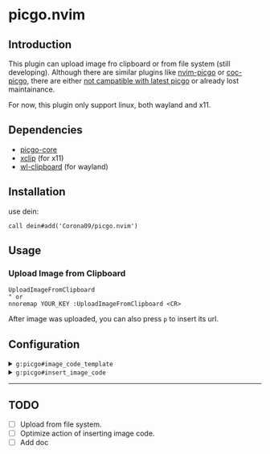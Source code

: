 # picgo.nvim

## Introduction

This plugin can upload image fro clipboard or from file system (still developing). Although there are similar plugins like [nvim-picgo](https://github.com/askfiy/nvim-picgo) or [coc-picgo](https://github.com/PLDaily/coc-picgo), there are either [not campatible with latest picgo](https://github.com/askfiy/nvim-picgo/issues/2) or already lost maintainance.

For now, this plugin only support linux, both wayland and x11.

## Dependencies

- [picgo-core](https://github.com/PicGo/PicGo-Core)
- [xclip](https://github.com/astrand/xclip) (for x11)
- [wl-clipboard](https://github.com/bugaevc/wl-clipboard) (for wayland)

## Installation

use dein:
```vim
call dein#add('Corona09/picgo.nvim')
```

## Usage

### Upload Image from Clipboard

```vim
UploadImageFromClipboard
" or
nnoremap YOUR_KEY :UploadImageFromClipboard <CR>
```

After image was uploaded, you can also press `p` to insert its url.

## Configuration

<details close>
	<summary><code>g:picgo#image_code_template</code></summary>

```vim
" picgo#image_cdoe_template is an array of string
" the plugin will replace ${url} with image url returned by picgo
" the default value is as [ '![]( ${url} )' ]
let g:picgo#image_code_template = [ '![]( ${url} )' ]

```
</details>

<details close>
	<summary><code>g:picgo#insert_image_code</code></summary>

```vim
" if you do not want to insert code after uploading
" you can set g:picgo#insert_image_code to 0
" default value : 0
let g:picgo#insert_image_code = 1
```
</details>

---

## TODO
- [ ] Upload from file system.
- [ ] Optimize action of inserting image code.
- [ ] Add doc
